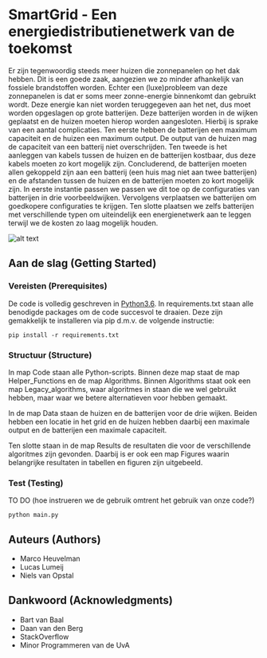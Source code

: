 # SmartGrid - Een energiedistributienetwerk van de toekomst

Er zijn tegenwoordig steeds meer huizen die zonnepanelen op het dak hebben. Dit
is een goede zaak, aangezien we zo minder afhankelijk van fossiele brandstoffen
worden. Echter een (luxe)probleem van deze zonnepanelen is dat er soms meer zonne-energie
binnenkomt dan gebruikt wordt. Deze energie kan niet worden teruggegeven aan het
net, dus moet worden opgeslagen op grote batterijen. Deze batterijen worden in de
wijken geplaatst en de huizen moeten hierop worden aangesloten. Hierbij is sprake
van een aantal complicaties. Ten eerste hebben de batterijen een maximum capaciteit
en de huizen een maximum output. De output van de huizen mag de capaciteit van een
batterij niet overschrijden. Ten tweede is het aanleggen van kabels tussen de huizen
en de batterijen kostbaar, dus deze kabels moeten zo kort mogelijk zijn. Concluderend,
de batterijen moeten allen gekoppeld zijn aan een batterij (een huis mag niet aan
twee batterijen) en de afstanden tussen de huizen en de batterijen moeten zo kort
mogelijk zijn. In eerste instantie passen we passen we dit toe op de configuraties
van batterijen in drie voorbeeldwijken. Vervolgens verplaatsen we batterijen om
goedkopere configuraties te krijgen. Ten slotte plaatsen we zelfs batterijen met
verschillende typen om uiteindelijk een energienetwerk aan te leggen terwijl we
de kosten zo laag mogelijk houden.

![alt text](http://heuristieken.nl/wiki/images/b/b7/Wijk1.png)

## Aan de slag (Getting Started)

### Vereisten (Prerequisites)

De code is volledig geschreven in [Python3.6](https://www.python.org/downloads/).
In requirements.txt staan alle benodigde packages om de code succesvol te draaien.
Deze zijn gemakkelijk te installeren via pip d.m.v. de volgende instructie:

```
pip install -r requirements.txt
```

### Structuur (Structure)

In map Code staan alle Python-scripts. Binnen deze map staat de map Helper_Functions
en de map Algorithms. Binnen Algorithms staat ook een map Legacy_algorithms, waar
algoritmes in staan die we wel gebruikt hebben, maar waar we betere alternatieven
voor hebben gemaakt.

In de map Data staan de huizen en de batterijen voor de drie wijken. Beiden hebben
een locatie in het grid en de huizen hebben daarbij een maximale output en de
batterijen een maximale capaciteit.

Ten slotte staan in de map Results de resultaten die voor de verschillende algoritmes
zijn gevonden. Daarbij is er ook een map Figures waarin belangrijke resultaten
in tabellen en figuren zijn uitgebeeld.  

### Test (Testing)

TO DO (hoe instrueren we de gebruik omtrent het gebruik van onze code?)

```
python main.py
```

## Auteurs (Authors)

* Marco Heuvelman
* Lucas Lumeij
* Niels van Opstal

## Dankwoord (Acknowledgments)

* Bart van Baal
* Daan van den Berg
* StackOverflow
* Minor Programmeren van de UvA
